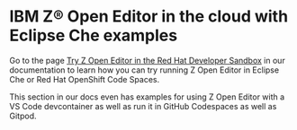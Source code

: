 # IBM Z® Open Editor in the cloud with Eclipse Che examples

Go to the page [Try Z Open Editor in the Red Hat Developer Sandbox](https://ibm.github.io/zopeneditor-about/Docs/cloud_developer_sandbox.html) in our documentation to learn how you can try running Z Open Editor in Eclipse Che or Red Hat OpenShift Code Spaces.

This section in our docs even has examples for using Z Open Editor with a VS Code devcontainer as well as run it in GitHub Codespaces as well as Gitpod.
